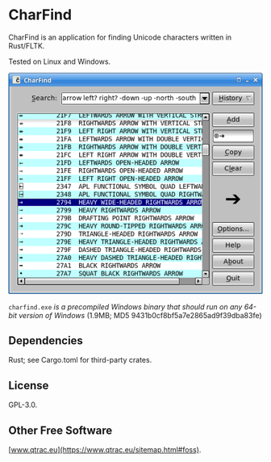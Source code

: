 # CharFind

CharFind is an application for finding Unicode characters written in
Rust/FLTK.

Tested on Linux and Windows.

![Screenshot](screenshot.png)

`charfind.exe` *is a precompiled Windows binary that should run on any
64-bit version of Windows* (1.9MB; MD5 9431b0cf8bf5a7e2865ad9f39dba83fe)

## Dependencies

Rust; see Cargo.toml for third-party crates.

## License

GPL-3.0.

## Other Free Software

[www.qtrac.eu](https://www.qtrac.eu/sitemap.html#foss).
